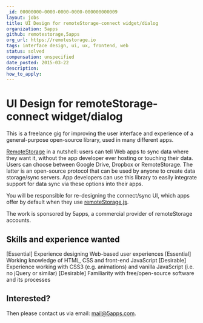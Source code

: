 ```yaml
---
_id: 00000000-0000-0000-0000-000000000009
layout: jobs
title: UI Design for remoteStorage-connect widget/dialog
organization: 5apps
github: remotestorage,5apps
org_url: https://remotestorage.io
tags: interface design, ui, ux, frontend, web
status: solved
compensation: unspecified
date_posted: 2015-03-22
description:
how_to_apply:
---
```


# UI Design for remoteStorage-connect widget/dialog

This is a freelance gig for improving the user interface and experience of a
general-purpose open-source library, used in many different apps.

[RemoteStorage](https://remotestorage.io) in a nutshell: users can tell Web
apps to sync data where they want it, without the app developer ever hosting or
touching their data. Users can choose between Google Drive, Dropbox or
RemoteStorage. The latter is an open-source protocol that can be used by anyone
to create data storage/sync servers. App developers can use this library to
easily integrate support for data sync via these options into their apps.

You will be responsible for re-designing the connect/sync UI, which apps offer
by default when they use
[remoteStorage.js](https://github.com/remotestorage/remotestorage.js).

The work is sponsored by 5apps, a commercial provider of remoteStorage
accounts.

## Skills and experience wanted

[Essential] Experience designing Web-based user experiences
[Essential] Working knowledge of HTML, CSS and front-end JavaScript
[Desirable] Experience working with CSS3 (e.g. animations) and vanilla JavaScript (i.e. no jQuery or similar)
[Desirable] Familiarity with free/open-source software and its processes

## Interested?

Then please contact us via email: [mail@5apps.com](mailto:mail@5apps.com).

